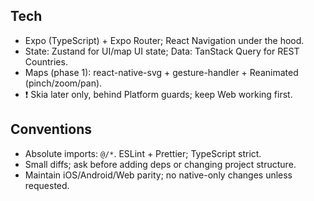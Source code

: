 

## Tech
- Expo (TypeScript) + Expo Router; React Navigation under the hood.
- State: Zustand for UI/map UI state; Data: TanStack Query for REST Countries.
- Maps (phase 1): react-native-svg + gesture-handler + Reanimated (pinch/zoom/pan).
- ❗ Skia later only, behind Platform guards; keep Web working first.

## Conventions
- Absolute imports: `@/*`. ESLint + Prettier; TypeScript strict.
- Small diffs; ask before adding deps or changing project structure.
- Maintain iOS/Android/Web parity; no native-only changes unless requested.